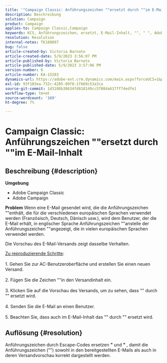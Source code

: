 ```yaml
---
title: '"Campaign Classic: Anführungszeichen ""ersetzt durch ""im E-Mail-Inhalt"'
description: Beschreibung
solution: Campaign
product: Campaign
applies-to: Campaign Classic,Campaign
keywords: KCS, Anführungszeichen, ersetzt, E-Mail-Inhalt, "", " ", Adobe Campaign, Adobe Campaign Classic
resolution: Resolution
internal-notes: TK188097
bug: false
article-created-by: Victoria Barnato
article-created-date: 5/9/2023 3:56:07 PM
article-published-by: Victoria Barnato
article-published-date: 5/9/2023 3:57:06 PM
version-number: 6
article-number: KA-15283
dynamics-url: https://adobe-ent.crm.dynamics.com/main.aspx?forceUCI=1&pagetype=entityrecord&etn=knowledgearticle&id=2744b2ff-81ee-ed11-8849-6045bd0065b6
exl-id: 93f103ea-732c-4285-89f8-1f669c53a3ca
source-git-commit: 1d3108b38634fd818149cc5f084a617ff74edfe1
workflow-type: tm+mt
source-wordcount: '169'
ht-degree: 7%

---
```


# Campaign Classic: Anführungszeichen &quot;&quot;ersetzt durch &quot;&quot;im E-Mail-Inhalt

## Beschreibung {#description}


<b>Umgebung</b>

- Adobe Campaign Classic
- Adobe Campaign


<b>Problem</b>
Wenn eine E-Mail gesendet wird, die die Anführungszeichen &quot;&quot;enthält, die für die verschiedenen europäischen Sprachen verwendet werden (Französisch, Deutsch, Dänisch usw.), wird dem Benutzer, der die E-Mail erhält, in englischer Sprache Anführungszeichen &quot;&quot;anstelle der Anführungszeichen &quot;&quot;angezeigt, die in vielen europäischen Sprachen verwendet werden.

Die Vorschau des E-Mail-Versands zeigt dasselbe Verhalten.

<u>Zu reproduzierende Schritte</u>:<br><br>1. Gehen Sie zur AC-Benutzeroberfläche und erstellen Sie einen neuen Versand.<br><br>2. Fügen Sie die Zeichen &quot;&quot;in den Versandinhalt ein.<br><br>3. Klicken Sie auf die Vorschau des Versands, um zu sehen, dass &quot;&quot; durch &quot;&quot; ersetzt wird.<br><br>4. Senden Sie die E-Mail an einen Benutzer.<br><br>5. Beachten Sie, dass auch im E-Mail-Inhalt das &quot;&quot; durch &quot;&quot; ersetzt wird.<br>

## Auflösung {#resolution}


Anführungszeichen durch Escape-Codes ersetzen <b>&quot;</b> und <b>&quot;</b> , damit die Anführungszeichen (&quot;&quot;) sowohl in den bereitgestellten E-Mails als auch in deren Versandvorschau korrekt dargestellt werden.
